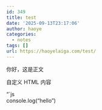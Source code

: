 ```yaml
---
id: 349
title: test
date: '2025-09-13T23:17:06'
author: haoye
categories:
  - notes
tags: []
url: https://haoyelaiga.com/test/
---
```


你好，这是正文

自定义 HTML 内容

“\`js\
console.log(“hello”)
